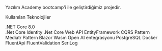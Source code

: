 Yazılım Academy bootcamp'i ile geliştirdiğimiz projedir.

Kullanılan Teknolojiler

.NET Core 8.0 <br>
.Net Core Identity
.Net Core Web API
EntityFramework
CQRS Pattern
Mediatr Pattern
Blazor Wasm
Open AI entegrasyonu
PostgreSQL
Docker
FluentApi
FluentValidation
SeriLog



